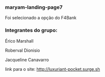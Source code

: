### maryam-landing-page7
Foi selecionado a opção do F4Bank

### Integrantes do grupo:

Érico Marshall

Roberval Dionisio

Jacqueline Canavarro

link para o site: http://luxuriant-pocket.surge.sh
